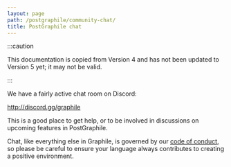 ```yaml
---
layout: page
path: /postgraphile/community-chat/
title: PostGraphile chat
---
```


:::caution

This documentation is copied from Version 4 and has not been updated to Version
5 yet; it may not be valid.

:::

We have a fairly active chat room on Discord:

http://discord.gg/graphile

This is a good place to get help, or to be involved in discussions on upcoming
features in PostGraphile.

<div class='graphile-logo-bg'></div>

Chat, like everything else in Graphile, is governed by our
[code of conduct](./code-of-conduct/), so please be careful to ensure your
language always contributes to creating a positive environment.
